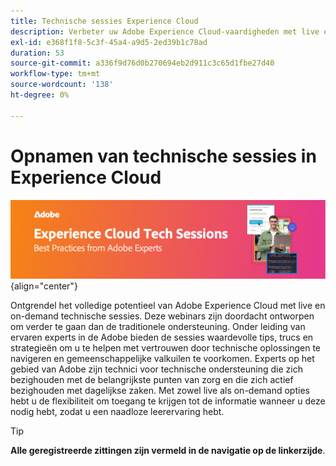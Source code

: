 ```yaml
---
title: Technische sessies Experience Cloud
description: Verbeter uw Adobe Experience Cloud-vaardigheden met live en on-demand technische sessies onder leiding van Adobe experts. Krijg op elk gewenst moment knopinfo en strategieën voor een naadloze leerervaring.
exl-id: e368f1f8-5c3f-45a4-a9d5-2ed39b1c78ad
duration: 53
source-git-commit: a336f9d76d0b270694eb2d911c3c65d1fbe27d40
workflow-type: tm+mt
source-wordcount: '138'
ht-degree: 0%

---
```


# Opnamen van technische sessies in Experience Cloud


![ de Technische Zittingen van het Experience Cloud ](./assets/tech-sessions-banner.png){align="center"}

Ontgrendel het volledige potentieel van Adobe Experience Cloud met live en on-demand technische sessies. Deze webinars zijn doordacht ontworpen om verder te gaan dan de traditionele ondersteuning. Onder leiding van ervaren experts in de Adobe bieden de sessies waardevolle tips, trucs en strategieën om u te helpen met vertrouwen door technische oplossingen te navigeren en gemeenschappelijke valkuilen te voorkomen. Experts op het gebied van Adobe zijn technici voor technische ondersteuning die zich bezighouden met de belangrijkste punten van zorg en die zich actief bezighouden met dagelijkse zaken. Met zowel live als on-demand opties hebt u de flexibiliteit om toegang te krijgen tot de informatie wanneer u deze nodig hebt, zodat u een naadloze leerervaring hebt.

>[!TIP]
>
>**Alle geregistreerde zittingen zijn vermeld in de navigatie op de linkerzijde**.

<!--

## Featured

<table>
  <tr>
   <td>
      <a href="2022/cross-channel.md">
      <img alt="Level up Your Cross-channel Marketing with Adobe [!DNL Campaign Classic]" src="assets/cross-channel.png"/>
      </a>
      <div>
         <a href="./2022/cross-channel.md"><strong>Level up Your Cross-channel Marketing with Adobe [!DNL Campaign Classic]</strong></a>
         <br/>
      </div>
   </td>
   <td>
      <a href="2022/integrations.md">
      <img alt="Adobe [!DNL Campaign] integrations with a marketing ecosystem" src="assets/integrations.png"/>
      </a>
      <div>
         <a href="./2022/integrations.md"><strong>Adobe [!DNL Campaign] integrations with a marketing ecosystem</strong></a>
         <br/>
      </div>
   </td>
   <td>
      <a href="2022/tips.md">
      <img alt="Time saving tips from a pro" src="./assets/tips.png"/>
      </a>
      <div>
         <a href="2022/tips.md"><strong>Time saving tips from a pro</strong></a>
         <br/>
      </div>
   </td>
</table>

-->
